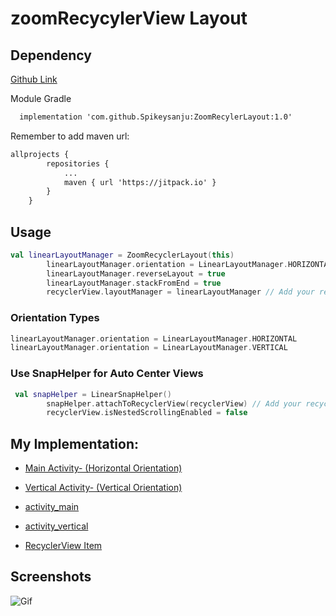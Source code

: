# zoomRecycylerView Layout

## Dependency

[Github Link](https://github.com/Spikeysanju/ZoomRecylerLayout)

Module Gradle
```xml
  implementation 'com.github.Spikeysanju:ZoomRecylerLayout:1.0'
```

Remember to add maven url:

```xml
allprojects {
		repositories {
			...
			maven { url 'https://jitpack.io' }
		}
	}
```

## Usage

```kotlin
val linearLayoutManager = ZoomRecyclerLayout(this)
        linearLayoutManager.orientation = LinearLayoutManager.HORIZONTAL
        linearLayoutManager.reverseLayout = true
        linearLayoutManager.stackFromEnd = true
        recyclerView.layoutManager = linearLayoutManager // Add your recycler view to this ZoomRecycler layout
```

### Orientation Types

```kotlin
linearLayoutManager.orientation = LinearLayoutManager.HORIZONTAL
linearLayoutManager.orientation = LinearLayoutManager.VERTICAL
```

### Use SnapHelper for Auto Center Views

```kotlin
 val snapHelper = LinearSnapHelper()
        snapHelper.attachToRecyclerView(recyclerView) // Add your recycler view here
        recyclerView.isNestedScrollingEnabled = false
```

## My Implementation:

- [Main Activity- (Horizontal Orientation) ](./app/src/main/java/com/timac/zoomrecylerlayout/MainActivity.kt)

- [Vertical Activity- (Vertical Orientation) ](./app/src/main/java/com/timac/zoomrecylerlayout/VerticalActivity.kt)

- [activity_main](./app/src/main/res/layout/activity_main.xml)

- [activity_vertical](./app/src/main/res/layout/activity_vertical.xml)

- [RecyclerView Item](./app/src/main/res/layout/rv_item.xml)

## Screenshots

![Gif](https://media.giphy.com/media/YNlxRFRSiLUuQIdFDU/giphy.gif)